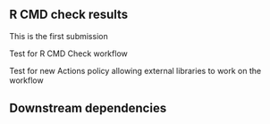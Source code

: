 ## R CMD check results

This is the first submission

Test for R CMD Check workflow

Test for new Actions policy allowing external libraries to work on the workflow

## Downstream dependencies
